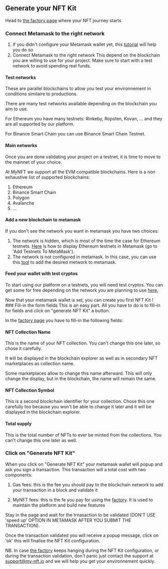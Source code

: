 ## Generate your NFT Kit
Head to <a href="https://minting.my-nft.io" target="_blank">the factory page</a> where your NFT journey starts


### Connect Metamask to the right network
1. If you didn't configure your Metamask wallet yet, this <a href="https://www.laptopmag.com/how-to/how-to-set-up-a-metamask-wallet-an-easy-step-by-step-beginners-guide" target="_blank">tutorial</a> will help you do so
2. Connect Metamask to the right network
This depend on the blockchain you are willing to use for your project.
Make sure to start with a test network to avoid spending real funds.
#### Test networks
These are parallel blockchains to allow you test your environnement in conditions similaire to productions.

There are many test networks available depending on the blockchain you aim to use.

For Ethereum you have many testnets: Rinkeby, Ropsten, Kovan, ... and they are all supported by our platform.

For Binance Smart Chain you can use Binance Smart Chain Testnet.
#### Main networks
Once you are done validating your project on a testnet, it is time to move to the mainnet of your choice.

At MyNFT we support all the EVM compatible blockchains.
Here is a non exhaustive list of supported blockchains:

1. Ethereum
2. Binance Smart Chain
3. Polygon
4. Avalanche
5. ...

#### Add a new blockchain to metamask
If you don't see the network you want in metamask you have two choices:

1. The network is hidden, which is most of the time the case for Ethereum testnets. <a href="https://devtonight.com/articles/metamask-testnet-wallet-setup-for-blockchain-development" target="_blank">Here</a> is how to display Ethereum testnets in Metamask (go to 'Add Testnets To MetaMask').
2. The network is not configured in metamask. In this case, you can use this <a href="https://rpc.info/" target="_blank">tool</a> to add the desired metwork to metamask.

#### Feed your wallet with test cryptos

To start using our platform on a testnets, you will need test cryptos.
You can get some for free depending on the network you are planning to use <a href="https://cointool.app/tools/faucets" target="_blank">here.</a>

Now that your metamask wallet is set, you can create you first NFT Kit !
### Fill-in the form fields
This is an easy part. All you have to do is to fill-in for fields and click on "generate NFT Kit" a button.

In the <a href="https://minting.my-nft.io" target="_blank">factory page</a> you have to fill-in the following fields:

#### NFT Collection Name
This is the name of your NFT collection. You can't change this one later, so chose it carefully.

It will be displayed in the blockchain explorer as well as in secondary NFT marketplaces as collection name.

Some marketplaces allow to change this name afterward.
This will only change the display, but in the blockchain, the name will remain the same.

#### NFT Collection Symbol
This is a second blockchain identifier for your collection.
Chose this one carefully too because you won't be able to change it later and it will be displayed in the blockchain explorer.

#### Total supply
This is the total number of NFTs to ever be minted from the collections. You can't change this one later as well.

### Click on "Generate NFT Kit"
When you click on "Generate NFT Kit" your metamask wallet will popup and ask you sign a transaction. This transaction will a total cost with two components:

1. Gas fees: this is the fee you should pay to the blockchain network to add your transaction in a block and validate it

2. MyNFT fees: this is the fe you pay for using the <a href="https://minting.my-nft.io" target="_blank">factory</a>. It is used to maintain the platform and build new features

Stay in the page and wait for the trnasaction to be validated (DON'T USE 'speed up' OPTION IN METAMASK AFTER YOU SUBMIT THE TRANSACTION).

Once the transaction validated you will receive a popup message, click on 'ok' this will finalise the NFT Kit configuration.

NB. In case <a href="https://minting.my-nft.io" target="_blank">the factory</a> keeps hanging during the NFT Kit configuration, or during the transaction validation, don't panic just contact the support at support@my-nft.io and we will help you get your environnement quickly.
